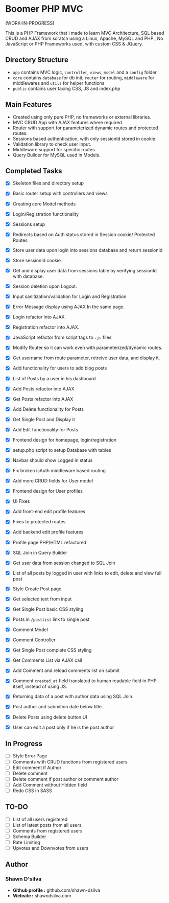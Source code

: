 
# Boomer PHP MVC

(WORK-IN-PROGRESS)

This is a PHP Framework that i made to learn MVC Architecture, SQL based CRUD and AJAX from scratch using a Linux, Apache, MySQL and PHP , No JavaScript or PHP Frameworks used, with custom CSS & JQuery.

## Directory Structure

- `app` contains  MVC logic, `controller`, `views`, `model` and a `config` folder
- `core` contains `database` for db init, `router` for routing, `middleware` for middlewares and `utils` for helper functions
- `public` contains user facing CSS, JS and index.php

## Main Features

- Created using only pure PHP, no frameworks or external libraries.
- MVC CRUD App with AJAX features where required
- Router with support for parameterized dynamic routes and protected routes.
- Sessions based authentication, with only sessionId stored in cookie.
- Validation library to check user input.
- Middleware support for specific routes.
- Query Builder for MySQL used in Models.

## Completed Tasks

- [x] Skeleton files and directory setup
- [x] Basic router setup with controllers and views
- [x] Creating core Model methods
- [x] Login/Registration functionality
- [x] Sessions setup
- [x] Redirects based on Auth status stored in Session cookie/ Protected Routes
- [x] Store user data upon login into sessions database and return sessionId
- [x] Store sessionId cookie.
- [x] Get and display user data from sessions table by verifying sessionId with database.
- [x] Session deletion upon Logout.
- [x] Input sanitization/validation for Login and Registration
- [x] Error Message display using AJAX In the same page.
- [x] Login refactor into AJAX.
- [x] Registration refactor into AJAX.
- [x] JavaScript refactor from script tags to `.js` files.
- [x] Modify Router so it can work even with parameterized/dynamic routes.
- [x] Get username from route parameter, retreive user data, and display it.
- [x] Add functionality for users to add blog posts
- [x] List of Posts by a user in his dashboard
- [x] Add Posts refactor into AJAX
- [x] Get Posts refactor into AJAX
- [x] Add Delete functionality for Posts
- [x] Get Single Post and Display it
- [x] Add Edit functionality for Posts
- [x] Frontend design for homepage, login/registration
- [x] setup.php script to setup Database with tables
- [x] Navbar should show Logged in status
- [x] Fix broken isAuth middleware based routing
- [x] Add more CRUD fields for User model
- [x] Frontend design for User profiles
- [x] UI Fixes
- [x] Add front-end edit profile features
- [x] Fixes to protected routes
- [x] Add backend edit profile features
- [x] Profile page PHP/HTML refactored
- [x] SQL Join in Query Builder
- [x] Get user data from session changed to SQL Join
- [x] List of all posts by logged in user with links to edit, delete and view full post
- [x] Style Create Post page
- [x] Get selected text from input
- [x] Get Single Post basic CSS styling
- [x] Posts in `/postlist` link to single post
- [x] Comment Model
- [x] Comment Controller
- [x] Get Single Post complete CSS styling
- [x] Get Comments List via AJAX call
- [x] Add Comment and reload comments list on submit
- [x] Comment `created_at` field translated to human readable field in PHP itself, instead of using JS.
- [x] Returning data of a post with author data using SQL Join.
- [x] Post author and submition date below title.
- [x] Delete Posts using delete button UI
- [x] User can edit a post only if he is the post author


## In Progress

- [ ] Style Error Page
- [ ] Comments with CRUD functions from registered users
- [ ] Edit comment if Author
- [ ] Delete comment
- [ ] Delete comment if post author or comment author
- [ ] Add Comment without Hidden field
- [ ] Redo CSS in SASS

## TO-DO

- [ ] List of all users registered
- [ ] List of latest posts from all users
- [ ] Comments from registered users
- [ ] Schema Builder
- [ ] Rate Limiting
- [ ] Upvotes and Downvotes from users

## Author

### Shawn D'silva

- **Github profile :** github.com/shawn-dsilva
- **Website :** shawndsilva.com

